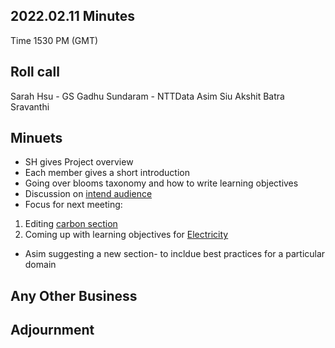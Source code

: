 ## 2022.02.11 Minutes
Time 1530 PM (GMT)

## Roll call
Sarah Hsu - GS
Gadhu Sundaram - NTTData
Asim
Siu
Akshit Batra
Sravanthi

## Minuets
- SH gives Project overview
- Each member gives a short introduction
- Going over blooms  taxonomy and how to write learning objectives
- Discussion on [intend audience](https://github.com/Green-Software-Foundation/Green_Software_principles/discussions/1#discussioncomment-2158502) 
- Focus for next meeting: 
1) Editing [carbon section](https://github.com/Green-Software-Foundation/Green_Software_principles/blob/main/Principles/Carbon.md)
2) Coming up with learning objectives for [Electricity](https://github.com/Green-Software-Foundation/Green_Software_principles/discussions/4) 
- Asim suggesting a new section- to incldue best practices for a particular domain

## Any Other Business

## Adjournment
